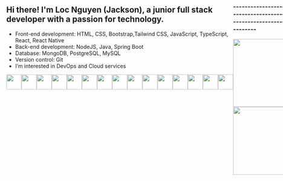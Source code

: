 <div style="display: flex; margin-bottom: 20px;">
  <div style="flex: 1; ">
    <h2>Hi there! I'm Loc Nguyen (Jackson), a junior full stack developer with a passion for technology.</h2>
    <ul>
      <li>Front-end development: HTML, CSS, Bootstrap,Tailwind CSS, JavaScript, TypeScript, React, React Native</li>
      <li>Back-end development: NodeJS, Java, Spring Boot</li>
      <li>Database: MongoDB, PostgreSQL, MySQL</li>
      <li>Version control: Git</li>
      <li>I’m interested in DevOps and Cloud services</li>
    </ul>
    <div style="display: flex; justify-content: space-around; margin-top: 10px;">
      <img height="40px" src="https://cdn.svgporn.com/logos/html-5.svg"/>
      <img height="40px" src="https://cdn.svgporn.com/logos/css-3.svg"/>
      <img height="40px" src="https://cdn.svgporn.com/logos/tailwindcss-icon.svg"/>
      <img height="40px" src="https://cdn.svgporn.com/logos/react.svg"/>
      <img height="40px" src="https://cdn.svgporn.com/logos/c-sharp.svg"/>
      <img height="40px" src="https://cdn.svgporn.com/logos/dotnet.svg"/>
      <img height="40px" src="https://cdn.svgporn.com/logos/java.svg"/>
      <img height="40px" src="https://cdn.svgporn.com/logos/javascript.svg"/>
      <img height="40px" src="https://cdn.svgporn.com/logos/typescript-icon.svg"/>
      <img height="40px" src="https://cdn.svgporn.com/logos/nodejs-icon.svg"/>
      <img height="40px" src="https://cdn.svgporn.com/logos/spring-icon.svg"/>
      <img height="40px" src="https://cdn.svgporn.com/logos/mongodb-icon.svg"/>
      <img height="40px" src="https://cdn.svgporn.com/logos/postgresql.svg"/>
      <img height="40px" src="https://cdn.svgporn.com/logos/git-icon.svg"/>
      <img height="40px" src="https://cdn.svgporn.com/logos/microsoft-azure.svg"/>
    </div>
  </div>
  <div style="flex: 1;">
    <h3>-----------------------------------------------------------------------------</h3>
      <img  src="https://github-readme-stats.vercel.app/api/top-langs/?username=Jackson1611&layout=compact&theme=dark&hide_border=true" height="180" align="center" />
<img src="https://github-readme-streak-stats.herokuapp.com/?user=Jackson1611&theme=dark&hide_border=true" height="180" align="center" ></img>
  
  </div>
</div>
